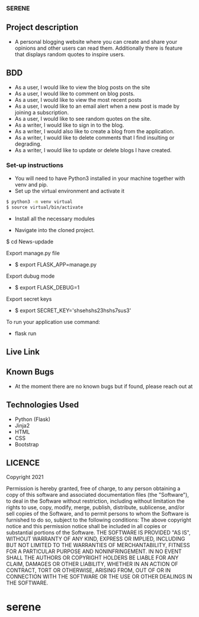 ### SERENE

## Project description

- A personal blogging website where you can create and share your opinions and other users can read them. Additionally there is feature that displays random quotes to inspire users.

## BDD
- As a user, I would like to view the blog posts on the site
- As a user, I would like to comment on blog posts.
- As a user, I would like to view the most recent posts
- As a user, I would like to an email alert when a new post is made by joining a subscription.
- As a user, I would like to see random quotes on the site.
- As a writer, I would like to sign in to the blog.
- As a writer, I would also like to create a blog from the application.
- As a writer, I would like to delete comments that I find insulting or degrading.
- As a writer, I would like to update or delete blogs I have created.


### Set-up instructions

- You will need to have Python3 installed in your machine together with venv and pip.
- Set up the virtual environment and activate it
```bash
$ python3 -m venv virtual
$ source virtual/bin/activate

```
- Install all the necessary modules


- Navigate into the cloned project.

$ cd News-updade

Export manage.py file
- $ export FLASK_APP=manage.py

Export dubug mode
- $ export FLASK_DEBUG=1

Export secret keys
- $ export SECRET_KEY='shsehshs23hshs7sus3'

To run your application use command:
- flask run

## Live Link

## Known Bugs 

- At the moment there are no known bugs but if found, please reach out at 

## Technologies Used

- Python (Flask)
- Jinja2
- HTML
- CSS
- Bootstrap
## LICENCE
Copyright 2021 

Permission is hereby granted, free of charge, to any person obtaining a copy of this software and associated documentation files (the "Software"), to deal in the Software without restriction, including without limitation the rights to use, copy, modify, merge, publish, distribute, sublicense, and/or sell copies of the Software, and to permit persons to whom the Software is furnished to do so, subject to the following conditions:
The above copyright notice and this permission notice shall be included in all copies or substantial portions of the Software.
THE SOFTWARE IS PROVIDED "AS IS", WITHOUT WARRANTY OF ANY KIND, EXPRESS OR IMPLIED, INCLUDING BUT NOT LIMITED TO THE WARRANTIES OF MERCHANTABILITY, FITNESS FOR A PARTICULAR PURPOSE AND NONINFRINGEMENT. IN NO EVENT SHALL THE AUTHORS OR COPYRIGHT HOLDERS BE LIABLE FOR ANY CLAIM, DAMAGES OR OTHER LIABILITY, WHETHER IN AN ACTION OF CONTRACT, TORT OR OTHERWISE, ARISING FROM, OUT OF OR IN CONNECTION WITH THE SOFTWARE OR THE USE OR OTHER DEALINGS IN THE SOFTWARE.
# serene
